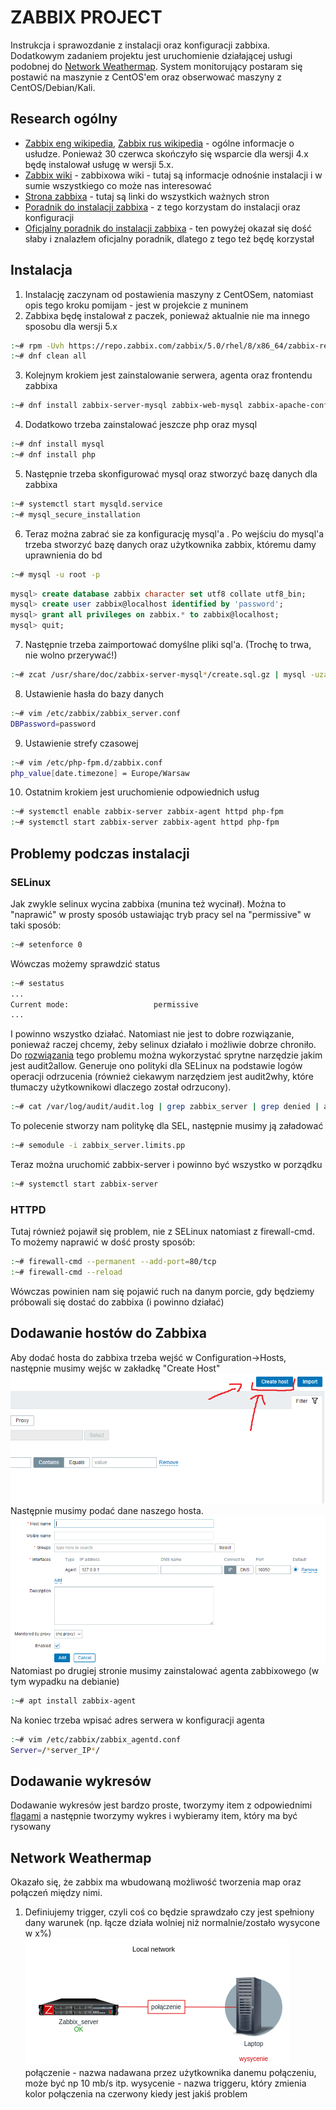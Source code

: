 # ZABBIX PROJECT
Instrukcja i sprawozdanie z instalacji oraz konfiguracji zabbixa. Dodatkowym zadaniem projektu jest uruchomienie działającej usługi podobnej do [Network Weathermap](https://www.network-weathermap.com). System monitorujący postaram się postawić na maszynie z CentOS'em oraz obserwować maszyny z CentOS/Debian/Kali.

## Research ogólny 
- [Zabbix eng wikipedia](https://en.wikipedia.org/wiki/Zabbix), [Zabbix rus wikipedia](https://ru.wikipedia.org/wiki/Zabbix) - ogólne informacje o usłudze. Ponieważ 30 czerwca skończyło się wsparcie dla wersji 4.x będę instalował usługę w wersji 5.x.
- [Zabbix wiki](https://zabbix.org/wiki/Main_Page) - zabbixowa wiki - tutaj są informacje odnośnie instalacji i w sumie wszystkiego co może nas interesować
- [Strona zabbixa](https://www.zabbix.com) - tutaj są linki do wszystkich ważnych stron
- [Poradnik do instalacji zabbixa](https://www.howtoforge.com/tutorial/centos-zabbix-system-monitoring/) - z tego korzystam do instalacji oraz konfiguracji
- [Oficjalny poradnik do instalacji zabbixa](https://www.zabbix.com/download?zabbix=5.0&os_distribution=centos&os_version=8&db=mysql&ws=apache) - ten powyżej okazał się dość słaby i znalazłem oficjalny poradnik, dlatego z tego też będę korzystał

## Instalacja
1. Instalację zaczynam od postawienia maszyny z CentOSem, natomiast opis tego kroku pomijam - jest w projekcie z muninem
2.  Zabbixa będę instalował z paczek, ponieważ aktualnie nie ma innego sposobu dla wersji 5.x
```bash 
:~# rpm -Uvh https://repo.zabbix.com/zabbix/5.0/rhel/8/x86_64/zabbix-release-5.0-1.el8.noarch.rpm 
:~# dnf clean all
```
3. Kolejnym krokiem jest zainstalowanie serwera, agenta oraz frontendu zabbixa
```bash
:~# dnf install zabbix-server-mysql zabbix-web-mysql zabbix-apache-conf zabbix-agent
```
4. Dodatkowo trzeba zainstalować jeszcze php oraz mysql
 ```bash
 :~# dnf install mysql
 :~# dnf install php
 ```
 5. Następnie trzeba skonfigurować mysql oraz stworzyć bazę danych dla zabbixa  
 ```bash
 :~# systemctl start mysqld.service
 :~# mysql_secure_installation
 ```
 6. Teraz można zabrać sie za konfigurację mysql'a . Po wejściu do mysql'a trzeba stworzyć bazę danych oraz użytkownika zabbix, któremu damy uprawnienia do bd
  ```bash
  :~# mysql -u root -p
  ```
  ```sql
  mysql> create database zabbix character set utf8 collate utf8_bin;  
mysql> create user zabbix@localhost identified by 'password';  
mysql> grant all privileges on zabbix.* to zabbix@localhost;  
mysql> quit;
```
7. Następnie trzeba zaimportować domyślne pliki sql'a. (Trochę to trwa, nie wolno przerywać!)
```bash
:~# zcat /usr/share/doc/zabbix-server-mysql*/create.sql.gz | mysql -uzabbix -p zabbix
```
8. Ustawienie hasła do bazy danych
```bash
:~# vim /etc/zabbix/zabbix_server.conf
DBPassword=password
```
9. Ustawienie strefy czasowej
```bash
:~# vim /etc/php-fpm.d/zabbix.conf
php_value[date.timezone] = Europe/Warsaw
```
10. Ostatnim krokiem jest uruchomienie odpowiednich usług
  ```bash 
:~# systemctl enable zabbix-server zabbix-agent httpd php-fpm
:~# systemctl start zabbix-server zabbix-agent httpd php-fpm
```
## Problemy podczas instalacji
### SELinux
Jak zwykle selinux wycina zabbixa (munina też wycinał). Można to "naprawić" w prosty sposób ustawiając tryb pracy sel na "permissive" w taki sposób:
```bash
:~# setenforce 0
```
Wówczas możemy sprawdzić status
```bash
:~# sestatus
...
Current mode:                   permissive
...
```
I powinno wszystko działać. Natomiast nie jest to dobre rozwiązanie, ponieważ raczej chcemy, żeby selinux działało i możliwie dobrze chroniło.
Do [rozwiązania](https://zabbixonly.com/how-to-create-selinux-policies-for-zabbix/) tego problemu można wykorzystać sprytne narzędzie jakim jest audit2allow. Generuje ono polityki dla SELinux na podstawie logów operacji odrzucenia (również ciekawym narzędziem jest audit2why, które tłumaczy użytkownikowi dlaczego został odrzucony).
```bash
:~# cat /var/log/audit/audit.log | grep zabbix_server | grep denied | audit2allow -M zabbix_server.limits
```
To polecenie stworzy nam politykę dla SEL, następnie musimy ją załadować
```bash
:~# semodule -i zabbix_server.limits.pp
```
Teraz można uruchomić zabbix-server i powinno być wszystko w porządku
```bash
:~# systemctl start zabbix-server
```
### HTTPD
Tutaj również pojawił się problem, nie z SELinux natomiast z firewall-cmd. To możemy naprawić w dość prosty sposób:
```bash
:~# firewall-cmd --permanent --add-port=80/tcp
:~# firewall-cmd --reload
```
Wówczas powinien nam się pojawić ruch na danym porcie, gdy będziemy próbowali się dostać do zabbixa (i powinno działać)
## Dodawanie hostów do Zabbixa
Aby dodać hosta do zabbixa trzeba wejść w Configuration->Hosts, następnie musimy wejśc w zakładkę "Create Host"  
![Create Host](createhost.png)  
 Następnie musimy podać dane naszego hosta.  
![Menu](create_menu.png)  
Natomiast po drugiej stronie musimy zainstalować agenta zabbixowego (w tym wypadku na debianie)  
```bash
:~# apt install zabbix-agent
```
Na koniec trzeba wpisać adres serwera w konfiguracji agenta  
```bash
:~# vim /etc/zabbix/zabbix_agentd.conf
Server=/*server_IP*/
```
## Dodawanie wykresów
Dodawanie wykresów jest bardzo proste, tworzymy item z odpowiednimi [flagami](https://www.zabbix.com/documentation/current/manual/config/items/itemtypes/zabbix_agent) a następnie tworzymy wykres i wybieramy item, który ma być rysowany
## Network Weathermap
Okazało się, że zabbix ma wbudowaną możliwość tworzenia map oraz połączeń między nimi.
1. Definiujemy trigger, czyli coś co będzie sprawdzało czy jest spełniony dany warunek (np. łącze działa wolniej niż normalnie/zostało wysycone w x%)  
![Network map](local-ntwrk-map.png)  
połączenie - nazwa nadawana przez użytkownika danemu połączeniu, może być np 10 mb/s itp.
wysycenie - nazwa triggeru, który zmienia kolor połączenia na czerwony kiedy jest jakiś problem
